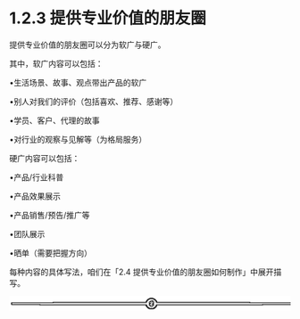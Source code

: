 # 1.2.3 提供专业价值的朋友圈

提供专业价值的朋友圈可以分为软广与硬广。

其中，软广内容可以包括：

•生活场景、故事、观点带出产品的软广

•别人对我们的评价（包括喜欢、推荐、感谢等）

•学员、客户、代理的故事

•对行业的观察与见解等（为格局服务）

硬广内容可以包括：

•产品/行业科普

•产品效果展示

•产品销售/预告/推广等

•团队展示

•晒单（需要把握方向）

每种内容的具体写法，咱们在「2.4 提供专业价值的朋友圈如何制作」中展开描写。

![](img/2353e49c541c9280d72f015ad0b89ff5.png)